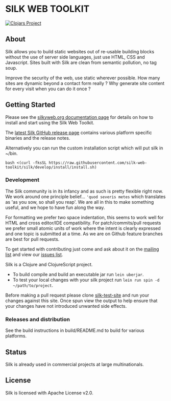# SILK WEB TOOLKIT

[![Clojars Project](https://img.shields.io/clojars/v/org.silkyweb/silk.svg)](https://clojars.org/org.silkyweb/silk)

## About

Silk allows you to build static websites out of re-usable building blocks without the use of server side languages, just use HTML, CSS and Javascript.  Sites built with Silk are clean from semantic pollution, no tag soup.

Improve the security of the web, use static wherever possible.  How many sites are dynamic beyond a contact form really ?  Why generate site content for every visit when you can do it once ?

## Getting Started

Please see the [silkyweb.org documentation page](http://silk-web-toolkit.github.io/silk-site//documentation.html) for details on how to install and start using the Silk Web Toolkit.

The [latest Silk GitHub release page](https://github.com/silk-web-toolkit/silk/releases/latest) contains various platform specific binaries and the release notes.

Alternatively you can run the custom installation script which will put silk in ~/bin.

    bash <(curl -fksSL https://raw.githubusercontent.com/silk-web-toolkit/silk/develop/install/install.sh)

### Development

The Silk community is in its infancy and as such is pretty flexible right now.  We work around one principle belief... `'quod severis metes` which translates as 'as you sow, so shall you reap'.  We are all in this to make something useful, and we hope to have fun along the way.

For formatting we prefer two space indentation, this seems to work well for HTML and cross editor/IDE compatibility.  For patch/commits/pull requests we prefer small atomic units of work where the intent is clearly expressed and one topic is submitted at a time.  As we are on Github feature branches are best for pull requests.

To get started with contributing just come and ask about it on the [mailing list](http://groups.google.com/group/silk-user) and view our [issues list](https://github.com/organizations/silk-web-toolkit/dashboard/issues).

Silk is a Clojure and ClojureScript project.

- To build compile and build an executable jar run `lein uberjar`.
- To test your local changes with your silk project run `lein run spin -d ~/path/to/project`.

Before making a pull request please clone [silk-test-site](https://github.com/silk-web-toolkit/silk-test-site) and run your changes against this site. Once spun view the output to help ensure that your changes have not introduced unwanted side effects.

### Releases and distribution

See the build instructions in build/README.md to build for various platforms.

## Status

Silk is already used in commercial projects at large multinationals.

## License

Silk is licensed with Apache License v2.0.
